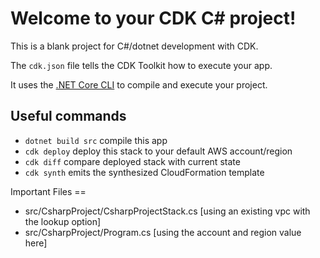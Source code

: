 # Welcome to your CDK C# project!

This is a blank project for C#/dotnet development with CDK.

The `cdk.json` file tells the CDK Toolkit how to execute your app.

It uses the [.NET Core CLI](https://docs.microsoft.com/dotnet/articles/core/) to compile and execute your project.

## Useful commands

* `dotnet build src` compile this app
* `cdk deploy`       deploy this stack to your default AWS account/region
* `cdk diff`         compare deployed stack with current state
* `cdk synth`        emits the synthesized CloudFormation template


Important Files ==

* src/CsharpProject/CsharpProjectStack.cs  [using an existing vpc with the lookup option]
* src/CsharpProject/Program.cs    [using the account and region value here]